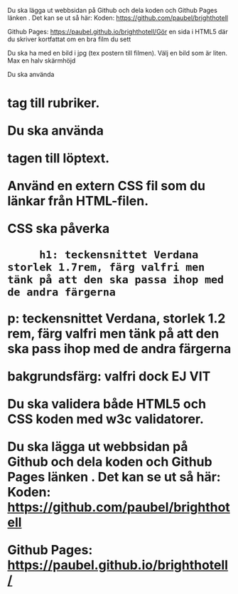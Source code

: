 

Du ska lägga ut webbsidan på Github och dela koden och Github Pages länken . Det kan se ut så här: Koden: https://github.com/paubel/brighthotell

Github Pages: https://paubel.github.io/brighthotell/Gör en sida i HTML5 där du skriver kortfattat om en bra film du sett

Du ska ha med en bild i jpg (tex postern till filmen). Välj en bild som är liten. Max en halv skärmhöjd

Du ska använda <h1>  tag till rubriker.

Du ska använda <p> tagen till löptext.

Använd en extern CSS fil som du länkar från HTML-filen.

CSS ska påverka

         h1: teckensnittet Verdana storlek 1.7rem, färg valfri men tänk på att den ska passa ihop med de andra färgerna

p: teckensnittet Verdana, storlek 1.2 rem, färg valfri men tänk på att den ska pass ihop med de andra färgerna

bakgrundsfärg: valfri dock EJ VIT

Du ska validera både HTML5 och CSS koden med w3c validatorer.

Du ska lägga ut webbsidan på Github och dela koden och Github Pages länken . Det kan se ut så här: Koden: https://github.com/paubel/brighthotell

Github Pages: https://paubel.github.io/brighthotell/
